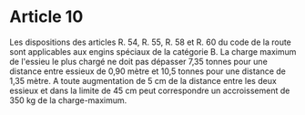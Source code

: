 # Article 10

Les dispositions des articles R. 54, R. 55, R. 58 et R. 60 du code de la route sont applicables aux engins spéciaux de la catégorie B. La charge maximum de l'essieu le plus chargé ne doit pas dépasser 7,35 tonnes pour une distance entre essieux de 0,90 mètre et 10,5 tonnes pour une distance de 1,35 mètre. A toute augmentation de 5 cm de la distance entre les deux essieux et dans la limite de 45 cm peut correspondre un accroissement de 350 kg de la charge-maximum.
